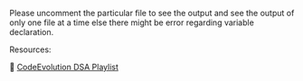 Please uncomment the particular file to see the output and see the output of only one file at a time else there might be error
regarding variable declaration.

Resources:

🎥 [CodeEvolution DSA Playlist](https://youtu.be/coqQwbDezUA)
